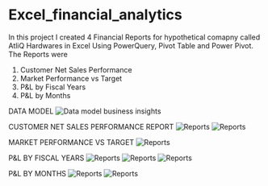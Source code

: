 # Excel_financial_analytics

In this project I created 4 Financial Reports for hypothetical comapny called AtliQ Hardwares in Excel Using PowerQuery, Pivot Table and Power Pivot. The Reports were 
1. Customer Net Sales Performance
2. Market Performance vs Target
3. P&L by Fiscal Years
4. P&L by Months

DATA MODEL 
![Data model business insights](https://github.com/perkypranjal/Excel_financial_analytics/blob/main/Resources/Data%20model%20business%20insights.png)

CUSTOMER NET SALES PERFORMANCE REPORT
![Reports](https://github.com/perkypranjal/Excel_financial_analytics/blob/main/Resources/Business%20report%201.jpg)
![Reports](https://github.com/perkypranjal/Excel_financial_analytics/blob/main/Resources/Business%20report%201.1.jpg)

MARKET PERFORMANCE VS TARGET
![Reports](https://github.com/perkypranjal/Excel_financial_analytics/blob/main/Resources/Business%20report%202.jpg)

P&L BY FISCAL YEARS 
![Reports](https://github.com/perkypranjal/Excel_financial_analytics/blob/main/Resources/Business%20report%203.jpg)
![Reports](https://github.com/perkypranjal/Excel_financial_analytics/blob/main/Resources/Business%20report%203.2.jpg)
![Reports](https://github.com/perkypranjal/Excel_financial_analytics/blob/main/Resources/Business%20report%203.3.jpg)

P&L BY MONTHS 
![Reports](https://github.com/perkypranjal/Excel_financial_analytics/blob/main/Resources/Business%20report%204.1.jpg)
![Reports](https://github.com/perkypranjal/Excel_financial_analytics/blob/main/Resources/Business%20report%204.2.jpg)



